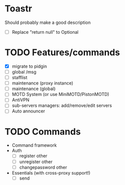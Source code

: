 # Toastr

Should probably make a good description

* [ ] Replace "return null" to Optional

# TODO Features/commands

* [X] migrate to pidgin
* [ ] global /msg
* [ ] stafflist
* [ ] maintenance (proxy instance)
* [ ] maintenance (global)
* [ ] MOTD System (or use MiniMOTD/PistonMOTD)
* [ ] AntiVPN
* [ ] sub-servers managers: add/remove/edit servers
* [ ] Auto announcer

# TODO Commands

* Command framework
* Auth
    * [ ] register other
    * [ ] unregister other
    * [ ] changepassword other
* Essentials (with cross-proxy support!)
    * [ ] send